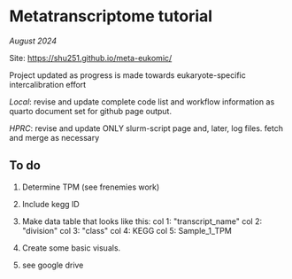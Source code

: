 # Metatranscriptome tutorial

_August 2024_

Site: https://shu251.github.io/meta-eukomic/

Project updated as progress is made towards eukaryote-specific intercalibration effort


*Local*: revise and update complete code list and workflow information as quarto document set for github page output.


*HPRC*: revise and update ONLY slurm-script page and, later, log files. fetch and merge as necessary


## To do 

1. Determine TPM (see frenemies work)

2. Include kegg ID

3. Make data table that looks like this:
col 1: "transcript_name"
col 2: "division"
col 3: "class"
col 4: KEGG
col 5: Sample_1_TPM

4. Create some basic visuals.


5. see google drive
